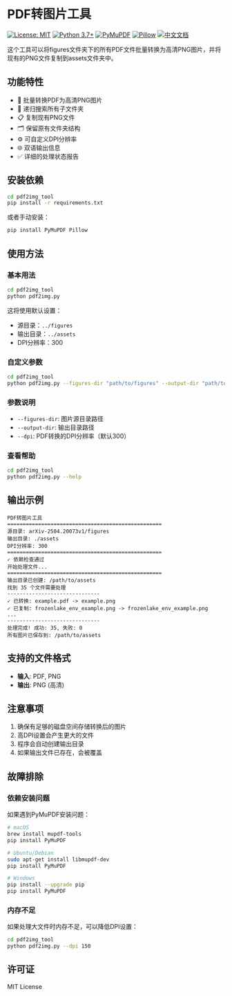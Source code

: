 # PDF转图片工具

[![License: MIT](https://img.shields.io/badge/License-MIT-yellow.svg)](https://opensource.org/licenses/MIT)
[![Python 3.7+](https://img.shields.io/badge/python-3.7+-blue.svg)](https://www.python.org/downloads/)
[![PyMuPDF](https://img.shields.io/badge/PyMuPDF-1.23.0+-green.svg)](https://pymupdf.readthedocs.io/)
[![Pillow](https://img.shields.io/badge/Pillow-10.0.0+-orange.svg)](https://pillow.readthedocs.io/)
[![中文文档](https://img.shields.io/badge/文档-中文-red.svg)](README_zh.md)

这个工具可以将figures文件夹下的所有PDF文件批量转换为高清PNG图片，并将现有的PNG文件复制到assets文件夹中。

## 功能特性

- 🔄 批量转换PDF为高清PNG图片
- 📁 递归搜索所有子文件夹
- 📋 复制现有PNG文件
- 🗂️ 保留原有文件夹结构
- ⚙️ 可自定义DPI分辨率
- 🌐 双语输出信息
- ✅ 详细的处理状态报告

## 安装依赖

```bash
cd pdf2img_tool
pip install -r requirements.txt
```

或者手动安装：
```bash
pip install PyMuPDF Pillow
```

## 使用方法

### 基本用法

```bash
cd pdf2img_tool
python pdf2img.py
```

这将使用默认设置：
- 源目录：`../figures`
- 输出目录：`../assets`  
- DPI分辨率：300

### 自定义参数

```bash
cd pdf2img_tool
python pdf2img.py --figures-dir "path/to/figures" --output-dir "path/to/output" --dpi 600
```

### 参数说明

- `--figures-dir`: 图片源目录路径
- `--output-dir`: 输出目录路径  
- `--dpi`: PDF转换的DPI分辨率（默认300）

### 查看帮助

```bash
cd pdf2img_tool
python pdf2img.py --help
```

## 输出示例

```
PDF转图片工具
==================================================
源目录: arXiv-2504.20073v1/figures
输出目录: ./assets
DPI分辨率: 300
==================================================
✓ 依赖检查通过
开始处理文件...
==================================================
输出目录已创建: /path/to/assets
找到 35 个文件需要处理
------------------------------
✓ 已转换: example.pdf -> example.png
✓ 已复制: frozenlake_env_example.png -> frozenlake_env_example.png
...
------------------------------
处理完成! 成功: 35, 失败: 0
所有图片已保存到: /path/to/assets
```

## 支持的文件格式

- **输入**: PDF, PNG
- **输出**: PNG (高清)

## 注意事项

1. 确保有足够的磁盘空间存储转换后的图片
2. 高DPI设置会产生更大的文件
3. 程序会自动创建输出目录
4. 如果输出文件已存在，会被覆盖

## 故障排除

### 依赖安装问题

如果遇到PyMuPDF安装问题：

```bash
# macOS
brew install mupdf-tools
pip install PyMuPDF

# Ubuntu/Debian  
sudo apt-get install libmupdf-dev
pip install PyMuPDF

# Windows
pip install --upgrade pip
pip install PyMuPDF
```

### 内存不足

如果处理大文件时内存不足，可以降低DPI设置：

```bash
cd pdf2img_tool
python pdf2img.py --dpi 150
```

## 许可证

MIT License 